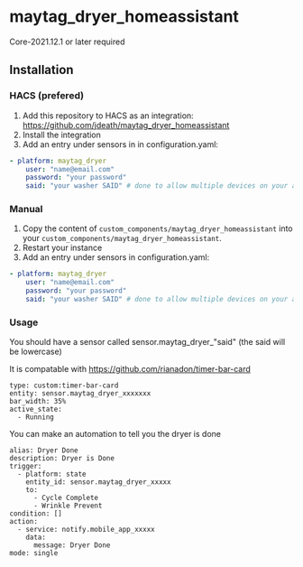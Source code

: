 # maytag_dryer_homeassistant



Core-2021.12.1 or later required

## Installation

### HACS (prefered)

1. Add this repository to HACS as an integration: https://github.com/jdeath/maytag_dryer_homeassistant
1. Install the integration
1. Add an entry under sensors in in configuration.yaml:

```yaml
- platform: maytag_dryer
    user: "name@email.com"
    password: "your password"
    said: "your washer SAID" # done to allow multiple devices on your account. Use uppercase letters, use the "SAID" shown in the maytag app
```

### Manual

1. Copy the content of `custom_components/maytag_dryer_homeassistant` into your `custom_components/maytag_dryer_homeassistant`.
1. Restart your instance
1. Add an entry under sensors in configuration.yaml:

```yaml
- platform: maytag_dryer
    user: "name@email.com"
    password: "your password"
    said: "your washer SAID" # done to allow multiple devices on your account. Use uppercase letters, use the "SAID" shown in the maytag app
```

### Usage
You should have a sensor called sensor.maytag_dryer_"said" (the said will be lowercase)

It is compatable with https://github.com/rianadon/timer-bar-card

```
type: custom:timer-bar-card
entity: sensor.maytag_dryer_xxxxxxx
bar_width: 35%
active_state:
  - Running
```

You can make an automation to tell you the dryer is done
```
alias: Dryer Done
description: Dryer is Done
trigger:
  - platform: state
    entity_id: sensor.maytag_dryer_xxxxx
    to:
      - Cycle Complete
      - Wrinkle Prevent
condition: []
action:
  - service: notify.mobile_app_xxxxx
    data:
      message: Dryer Done
mode: single
```
